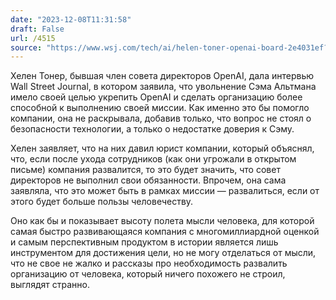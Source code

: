 ```yaml
---
date: "2023-12-08T11:31:58"
draft: False
url: /4515
source: "https://www.wsj.com/tech/ai/helen-toner-openai-board-2e4031ef?mod=followamazon"
---
```


Хелен Тонер, бывшая член совета директоров OpenAI, дала интервью Wall Street Journal, в котором заявила, что увольнение Сэма Альтмана имело своей целью укрепить OpenAI и сделать организацию более способной к выполнению своей миссии. Как именно это бы помогло компании, она не раскрывала, добавив только, что вопрос не стоял о безопасности технологии, а только о недостатке доверия к Сэму. 

Хелен заявляет, что на них давил юрист компании, который объяснял, что, если после ухода сотрудников (как они угрожали в открытом письме) компания развалится, то это будет значить, что совет директоров не выполнил свои обязанности. Впрочем, она сама заявляла, что это может быть в рамках миссии — развалиться, если от этого будет больше пользы человечеству.

Оно как бы и показывает высоту полета мысли человека, для которой самая быстро развивающаяся компания с многомиллиардной оценкой и самым перспективным продуктом в истории является лишь инструментом для достижения цели, но не могу отделаться от мысли, что не свое не жалко и рассказы про необходимость развалить организацию от человека, который ничего похожего не строил, выглядят странно.
